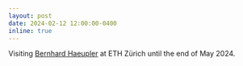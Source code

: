 ```yaml
---
layout: post
date: 2024-02-12 12:00:00-0400
inline: true
---
```


Visiting <a href="https://people.inf.ethz.ch/haeuplb/">Bernhard Haeupler</a> at ETH Zürich until the end of May 2024.
